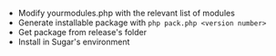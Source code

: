 * Modify yourmodules.php with the relevant list of modules
* Generate installable package with `php pack.php <version number>`
* Get package from release's folder
* Install in Sugar's environment
